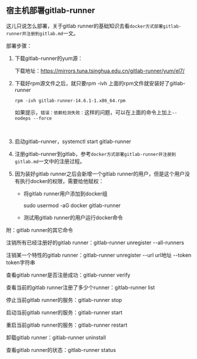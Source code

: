 ## 宿主机部署gitlab-runner

这儿只说怎么部署，关于gitlab runner的基础知识去看`docker方式部署gitlab-runner并注册到gitlab.md`一文。



部署步骤：

1. 下载gitlab-runner的yum源：

   下载地址：https://mirrors.tuna.tsinghua.edu.cn/gitlab-runner/yum/el7/ 

   

2. 下载好rpm源文件之后，就只要rpm -ivh 上面的rpm文件就安装好了gitlab-runner

   ```shell
   rpm -ivh gitlab-runner-14.6.1-1.x86_64.rpm
   ```

   如果提示，`错误：依赖检测失败：`这样的问题，可以在上面的命令上加上`--nodeps --force`

​		



3. 启动gitlab-runner，systemctl start gitlab-runner

   

4. 注册gitlab-runner到gitlab，参考`docker方式部署gitlab-runner并注册到gitlab.md`一文中的注册过程。

   

5. 因为装好gitlab runner之后会新增一个gitlab runner的用户，但是这个用户没有执行docker的权限，需要给他赋权：

   - 将gitlab runner用户添加到docker组

     sudo usermod -aG docker gitlab-runner

   - 测试用gitlab runner的用户运行docker命令

   

   

   

附：gitlab runner的其它命令

注销所有已经注册好的gitlab runner：gitlab-runner unregister --all-runners

注销某一个特性的gitlab runner：gitlab-runner unregister --url url地址 --token token字符串

查看gitlab runner是否注册成功：gitlab-runner verify

查看当前的gitlab runner注册了多少个runner：gitlab-runner list

停止当前gitlab runner的服务：gitlab-runner stop

启动当前gitlab runner的服务：gitlab-runner start

重启当前gitlab runner的服务：gitlab-runner restart

卸载gitlab runner：gitlab-runner uninstall

查看gitlab runner的状态：gitlab-runner status